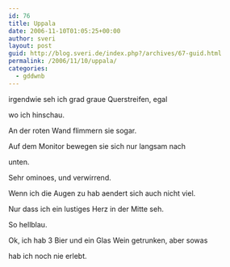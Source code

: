 ```yaml
---
id: 76
title: Uppala
date: 2006-11-10T01:05:25+00:00
author: sveri
layout: post
guid: http://blog.sveri.de/index.php?/archives/67-guid.html
permalink: /2006/11/10/uppala/
categories:
  - gddwnb
---
```

irgendwie seh ich grad graue Querstreifen, egal
  
wo ich hinschau.
  
An der roten Wand flimmern sie sogar.
  
Auf dem Monitor bewegen sie sich nur langsam nach
  
unten.
  
Sehr ominoes, und verwirrend.
  
Wenn ich die Augen zu hab aendert sich auch nicht viel.
  
Nur dass ich ein lustiges Herz in der Mitte seh.
  
So hellblau.
  
Ok, ich hab 3 Bier und ein Glas Wein getrunken, aber sowas
  
hab ich noch nie erlebt.